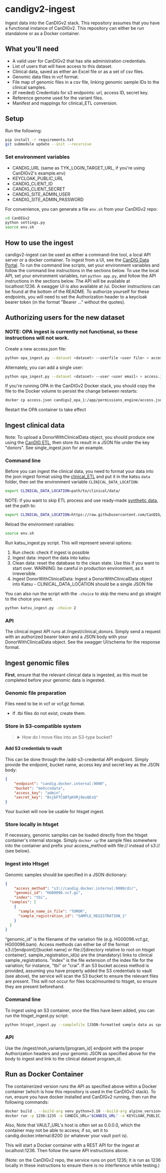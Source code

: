 # candigv2-ingest

Ingest data into the CanDIGv2 stack. This repository assumes that you have a functional instance of CanDIGv2.
This repository can either be run standalone or as a Docker container.

## What you'll need

* A valid user for CanDIGv2 that has site administration credentials.
* List of users that will have access to this dataset.
* Clinical data, saved as either an Excel file or as a set of csv files.
* Genomic data files in vcf format.
* File map of genomic files in a csv file, linking genomic sample IDs to the clinical samples.
* (if needed) Credentials for s3 endpoints: url, access ID, secret key.
* Reference genome used for the variant files.
* Manifest and mappings for clinical_ETL conversion.

## Setup
Run the following:
```bash
pip install -r requirements.txt
git submodule update --init --recursive
```

### Set environment variables

* CANDIG_URL (same as TYK_LOGIN_TARGET_URL, if you're using CanDIGv2's example.env)
* KEYCLOAK_PUBLIC_URL
* CANDIG_CLIENT_ID
* CANDIG_CLIENT_SECRET
* CANDIG_SITE_ADMIN_USER
* CANDIG_SITE_ADMIN_PASSWORD

For convenience, you can generate a file `env.sh` from your CanDIGv2 repo:

```bash
cd CanDIGv2
python settings.py
source env.sh
```

## How to use the ingest
candigv2-ingest can be used as either a command-line tool, a local API server or a docker container. To ingest from a UI, see the [CanDIG Data Portal](https://github.com/CanDIG/candig-data-portal). To run the command line scripts, set your environment variables and follow the command line instructions in the sections below. To use the local API, set your environment variables, run `python app.py`, and follow the API instructions in the sections below. The API will be available at localhost:1236. A swagger UI is also available at /ui. Docker instructions can be found at the bottom of the README. To authorize yourself for these endpoints, you will need to set the Authorization header to a keycloak bearer token (in the format "Bearer ..." without the quotes).


## Authorizing users for the new dataset
### NOTE: OPA ingest is currently not functional, so these instructions will not work.
Create a new access.json file:

```bash
python opa_ingest.py --dataset <dataset> --userfile <user file> > access.json
```

Alternately, you can add a single user:

```bash
python opa_ingest.py --dataset <dataset> --user <user email> > access.json
```

If you're running OPA in the CanDIGv2 Docker stack, you should copy the file to the Docker volume to persist the change between restarts:

```bash
docker cp access.json candigv2_opa_1:/app/permissions_engine/access.json
```

Restart the OPA container to take effect

## Ingest clinical data
Note: To upload a DonorWithClinicalData object, you should produce one using the [CanDIG ETL](https://github.com/CanDIG/clinical_ETL_code), then store its result in a JSON file under the key "donors". See single_ingest.json for an example.

### Command line
Before you can ingest the clinical data, you need to format your data into the json ingest format using the [clinical_ETL](https://github.com/CanDIG/clinical_ETL_data) and put it in the katsu `data` folder, then set the environment variable `CLINICAL_DATA_LOCATION`:

```bash
export CLINICAL_DATA_LOCATION=path/to/clinical/data/
```

NOTE: if you want to skip ETL process and use ready-made [synthetic data](https://github.com/CanDIG/katsu/tree/develop/chord_metadata_service/mohpackets/data/small_dataset/synthetic_data), set the path to:

```bash
export CLINICAL_DATA_LOCATION=https://raw.githubusercontent.com/CanDIG/katsu/develop/chord_metadata_service/mohpackets/data/small_dataset/synthetic_data/
```

Reload the environment variables:

```bash
source env.sh
```

Run katsu_ingest.py script. This will represent several options:

1. Run check: check if ingest is possible
2. Ingest data: import the data into katsu
3. Clean data: reset the database to the clean state. Use this if you want to start over. WARNING: be careful in production environment, as it irreversible.
4. Ingest DonorWithClinicalData: Ingest a DonorWithClinicalData object into Katsu - CLINICAL_DATA_LOCATION should be a single JSON file

You can also run the script with the `-choice` to skip the menu and go straight to the choice you want.

```bash
python katsu_ingest.py -choice 2
```

### API
The clinical ingest API runs at /ingest/clinical_donors. Simply send a request with an authorized bearer token and a JSON body with your DonorWithClinicalData object. See the swagger UI/schema for the response format.


## Ingest genomic files

**First**, ensure that the relevant clinical data is ingested, as this must be completed before your genomic data is ingested.

### Genomic file preparation

Files need to be in vcf or vcf.gz format.

* If .tbi files do not exist, create them.

### Store in S3-compatible system

<blockquote><details><summary>How do I move files into an S3-type bucket?</summary>
Ingest files into S3-compatible stores one endpoint/bucket at a time.

```bash
python s3_ingest.py --sample <sample>|--samplefile <samplefile> --endpoint <S3 endpoint> --bucket <S3 bucket> --awsfile <aws credentials>
```

</details></blockquote>


#### Add S3 credentials to vault
This can be done through the /add-s3-credential API endpoint. Simply provide the endpoint, bucket name, access key and secret key as the JSON body:
```json
{
	"endpoint": "candig.docker.internal:9000",
	"bucket": "mohccndata",
	"access_key": "admin",
	"secret_key": "BsjbFTCQ8TpKVRj9euQEsQ"
}
```
Your bucket will now be usable for htsget ingest.

### Store locally in htsget
If necessary, genomic samples can be loaded directly from the htsget container's internal storage. Simply `docker cp` the sample files somewhere into the container and prefix your access_method with file:// instead of s3:// (see below).

### Ingest into Htsget

Genomic samples should be specified in a JSON dictionary:
```json
{
	"access_method": "s3://candig.docker.internal:9000/dir",
	"genomic_id": "HG00096.vcf.gz",
	"index": "tbi",
  "samples": [
    {
      "sample_name_in_file": "TUMOR",
      "sample_registration_id": "SAMPLE_REGISTRATION_1"
    }
  ]
}
```
“genomic_id” is the filename of the variation file (e.g. HG00096.vcf.gz, HG00096.bam). Access methods can either be of the format s3://[endpoint]/[bucket name] or file://[directory relative to root on htsget container]. sample_registration_id(s) are the (mandatory) links to clinical sample_registrations.
"index" is the file extension of the index file for the variation; for instance, "tbi" or "crai".
If an S3 bucket access method is provided, assuming you have properly added the S3 credentials to vault (see above), the service will scan the S3 bucket to ensure the relevant files are present.
This will not occur for files local/mounted to htsget, so ensure they are present beforehand.

### Command line
To ingest using an S3 container, once the files have been added, you can run the htsget_ingest.py script:
```bash
python htsget_ingest.py --samplefile [JSON-formatted sample data as specified] --dataset <clinical dataset> --reference <reference genome, either hg37 or hg38> --indexing <optional, force re-index>
```

### API
Use the /ingest/moh_variants/[program_id] endpoint with the proper Authorization headers and your genomic JSON as specified above for the body to ingest and link to the clinical dataset program_id.

## Run as Docker Container
The containerized version runs the API as specified above within a Docker container (which is how this repository is used in the CanDIGv2 stack).
To run, ensure you have docker installed and CanDIGv2 running, then run the following commands:
```bash
docker build . --build-arg venv_python=3.10 --build-arg alpine_version=3.14 -t ingest_app
docker run -p 1236:1235 -e CANDIG_URL="$CANDIG_URL" -e KEYCLOAK_PUBLIC_URL="$KEYCLOAK_PUBLIC_URL" -e VAULT_URL="http://candig.docker.internal:8200" -e CANDIG_CLIENT_ID="$CANDIG_CLIENT_ID" -e CANDIG_CLIENT_SECRET="$CANDIG_CLIENT_SECRET" --name candig-ingest-dev --add-host candig.docker.internal:[YOUR LOCAL IP] ingest_app
```

Also, Note that VAULT_URL's host is often set as 0.0.0.0, which the container may not be able to access;
if so, set it to candig.docker.internal:8200 (or whatever your vault port is).


This will start a Docker container with a REST API for the ingest at localhost:1236. Then follow the same API instructions above.

(Note: on the CanDIGv2 repo, the service runs on port 1235; it is run as 1236 locally in these instructions to ensure there is no
interference while testing.)
